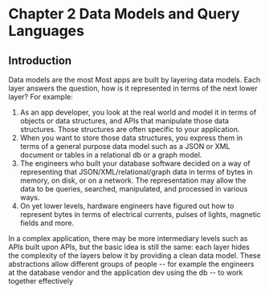 # Chapter 2 Data Models and Query Languages

## Introduction
Data models are the most 
Most apps are built by layering data models. Each layer answers the question, how is it represented in terms of the next lower layer? For example:

1. As an app developer, you look at the real world and model it in terms of objects or data structures, and APIs that manipulate those data structures. Those structures are often specific to your application.
2. When you want to store those data structures, you express them in terms of a general purpose data model such as a JSON or XML document or tables in a relational db or a graph model.
3. The engineers who built your database software decided on a way of representing that JSON/XML/relational/graph data in terms of bytes in memory, on disk, or on a network. The representation may allow the data to be queries, searched, manipulated, and processed in various ways.
4. On yet lower levels, hardware engineers have figured out how to represent bytes in terms of electrical currents, pulses of lights, magnetic fields and more.

In a complex application, there may be more intermediary levels such as APIs built upon APIs, but the basic idea is still the same: each layer hides the complexity of the layers below it by providing a clean data model. These abstractions allow different groups of people -- for example the engineers at the database vendor and the application dev using the db -- to work together effectively

## 


##


##


##


##


##


##


##


##


##


##


## 


##


##


##


##


##


##


##


##


##


##


##


##


##


## 


##


##


##


##


##


##


##


##


##


##


##


##


##


## 


##


##


##


##


##


##


##


##


##


##


##


##


##


## 


##


##


##


##


##


##


##


##


##


##


##


##


##


## 


##


##


##


##


##


##


##


##


##


##


##


##


##


